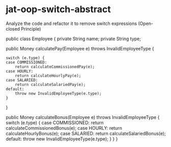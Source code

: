 # jat-oop-switch-abstract
Analyze the code and refactor it to remove switch expressions (Open-closed Principle)

public class Employee {
  private String name;
  private String type;

  public Money calculatePay(Employee e) throws InvalidEmployeeType {

	switch (e.type) {
  	case COMMISSIONED:
    	return calculateCommissionedPay(e);
  	case HOURLY:
    	return calculateHourlyPay(e);
  	case SALARIED:
    	return calculateSalariedPay(e);
  	default:
    	throw new InvalidEmployeeType(e.type);
	}
  }

  public Money calculateBonus(Employee e) throws InvalidEmployeeType {
	switch (e.type) {
  	case COMMISSIONED:
    	return calculateCommissionedBonus(e);
  	case HOURLY:
    	return calculateHourlyBonus(e);
  	case SALARIED:
    	return calculateSalariedBonus(e);
  	default:
    	throw new InvalidEmployeeType(e.type);
	}
  }
}